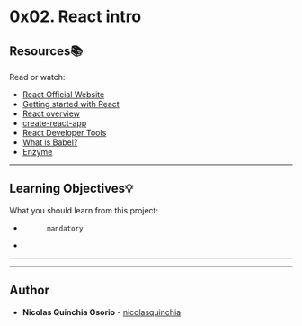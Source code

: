 # 0x02. React intro

## Resources:books:
Read or watch:
* [React Official Website](https://intranet.hbtn.io/rltoken/gE-BlSJd2kuCjmICaLarwg)
* [Getting started with React](https://intranet.hbtn.io/rltoken/u-WhTwGovygfL6u8JXlIGw)
* [React overview](https://intranet.hbtn.io/rltoken/MtpwNZ4So29HGsFW02PQKA)
* [create-react-app](https://intranet.hbtn.io/rltoken/1cLQFHw2EB8yQsPypJyDpg)
* [React Developer Tools](https://intranet.hbtn.io/rltoken/hCaAgJEBx6oH8bDc4yCk0A)
* [What is Babel?](https://intranet.hbtn.io/rltoken/f7sPHy1rk4YR4SdtHpGj8A)
* [Enzyme](https://intranet.hbtn.io/rltoken/CPZnPFs3O3bymj9VPF0heg)

---
## Learning Objectives:bulb:
What you should learn from this project:


*           mandatory
*         

---
---

## Author
* **Nicolas Quinchia Osorio** - [nicolasquinchia](https://github.com/nicolasquinchia)